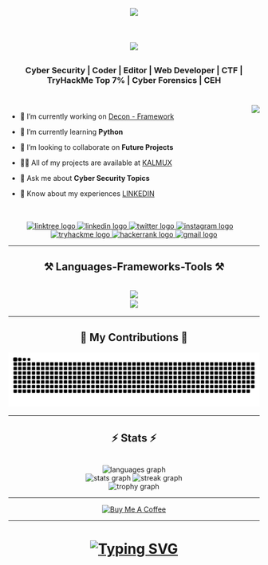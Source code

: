 <p align="center">
    <a href="https://visitorbadge.io/status?path=https%3A%2F%2Fgithub.com%2Fkalmux1"><img src="https://api.visitorbadge.io/api/visitors?path=https%3A%2F%2Fgithub.com%2Fkalmux1&label=VISITORS&labelColor=%23697689&countColor=%2337d67a&style=flat&labelStyle=upper" /></a>
</p>

<h1 align="center">
    <img src="https://readme-typing-svg.herokuapp.com/?font=Righteous&size=35&center=true&vCenter=true&color=20F716&width=500&height=70&duration=4000&lines=Hi+There!+👋;+I'm+Nitin+Jaiswal!;" />
</h1>

###

<h3 align="center">Cyber Security | Coder | Editor | Web Developer | CTF | TryHackMe Top 7% | Cyber Forensics | CEH </h3>

###
<br>
<img align="right" height="250" src="https://i.pinimg.com/originals/81/17/8b/81178b47a8598f0c81c4799f2cdd4057.gif"  />


*    🔭 I’m currently working on [Decon - Framework](https://github.com/kalmux1/DECON-FRAMEWORK)

*    🌱 I’m currently learning **Python**

*    👯 I’m looking to collaborate on **Future Projects**

*    👨‍💻 All of my projects are available at [KALMUX](https://linktr.ee/kalmux)

*    💬 Ask me about **Cyber Security Topics**

*    📄 Know about my experiences [LINKEDIN](https://www.linkedin.com/in/nitin-jaiswal-630662283/)

<br>

<br>
<div align="center">
  <a href="https://linktr.ee/kalmux" target="_blank">
    <img src="https://img.shields.io/static/v1?message=Linktree&logo=linktree&label=&color=1de9b6&logoColor=white&labelColor=&style=for-the-badge" height="30" alt="linktree logo"  />
  </a>
<a href="https://www.linkedin.com/in/nitin-jaiswal-630662283/" target="_blank">
    <img src="https://img.shields.io/static/v1?message=LinkedIn&logo=linkedin&label=&color=0077B5&logoColor=white&labelColor=&style=for-the-badge" height="30" alt="linkedin logo"  />
  </a>
<a href="https://twitter.com/_Nitin_Jaiswal_" target="_blank">
    <img src="https://img.shields.io/static/v1?message=Twitter&logo=twitter&label=&color=1DA1F2&logoColor=white&labelColor=&style=for-the-badge" height="30" alt="twitter logo"  />
  </a>
<a href="https://www.instagram.com/nitin__jaiswal__?igsh=MTJmNzk1ZGRsZXoxeQ==" target="_blank">
    <img src="https://img.shields.io/static/v1?message=Instagram&logo=instagram&label=&color=E4405F&logoColor=white&labelColor=&style=for-the-badge" height="30" alt="instagram logo"  />
  </a>
<br>
<a href="https://tryhackme.com/p/kalmux" target="_blank">
    <img src="https://img.shields.io/static/v1?message=TryHackMe&logo=tryhackme&label=&color=88cc14&logoColor=white&labelColor=&style=for-the-badge" height="30" alt="tryhackme logo"  />
  </a>
 <a href="https://www.hackerrank.com/profile/nitinjaiswal1401" target="_blank">
    <img src="https://img.shields.io/static/v1?message=HackerRank&logo=hackerrank&label=&color=2EC866&logoColor=white&labelColor=&style=for-the-badge" height="30" alt="hackerrank logo"  />
  </a>
<a href="nitinjaiswal1401@gmail.com" target="_blank">
    <img src="https://img.shields.io/static/v1?message=Gmail&logo=gmail&label=&color=D14836&logoColor=white&labelColor=&style=for-the-badge" height="30" alt="gmail logo"  />
  </a>
</div>

<hr>

<h2 align="center">⚒️ Languages-Frameworks-Tools ⚒️</h2>
<br/>
<div align="center">
    <img src="https://skillicons.dev/icons?i=html,python,bash,git,mysql,linux,debian,markdown" /><br>
    <img src="https://skillicons.dev/icons?i=redhat,ubuntu,kali,vscode,wordpress,github" /><br>
</div>
<hr>

<div align="center">
  <h2>🐍 My Contributions 🐍</h2>
  
  <img alt="snake eating my contributions" src="https://github.com/kalmux1/kalmux1/blob/output/snake.svg" />
  
  <br/>
</div>

<hr/>

<h2 align="center">⚡ Stats ⚡</h2>
<br>
<div align=center>
  <img src="https://github-readme-stats.vercel.app/api/top-langs?username=kalmux1&locale=en&hide_title=false&layout=compact&card_width=320&langs_count=9&theme=chartreuse-dark&hide_border=false&order=2&disable_animations=false" height="160" alt="languages graph" /> <br>
  <img src="https://github-readme-stats.vercel.app/api?username=kalmux1&hide_title=false&hide_rank=false&show_icons=true&include_all_commits=true&count_private=true&disable_animations=false&theme=chartreuse-dark&locale=en&hide_border=false&order=1" height="189" alt="stats graph" />
  <img src="https://streak-stats.demolab.com?user=kalmux1&locale=en&mode=daily&theme=chartreuse-dark&hide_border=false&border_radius=5&order=3&disable_animations=false" height="160" alt="streak graph" /> <br>
  <img src="https://github-profile-trophy.vercel.app?username=kalmux1&theme=matrix&column=-1&row=1&margin-w=8&margin-h=8&no-bg=false&no-frame=false&order=4&disable_animations=false" height="150" alt="trophy graph"  />
</div>

<hr>

<div align=center>
    <a href="https://www.buymeacoffee.com/kalmux" target="_blank"><img src="https://cdn.buymeacoffee.com/buttons/v2/default-green.png" alt="Buy Me A Coffee" style="height: 60px !important;width: 217px !important;" ></a>
</div>

<hr>

<h1 align="center">
    <a href="https://git.io/typing-svg"><img src="https://readme-typing-svg.herokuapp.com?font=Fira+Code&pause=1000&color=0FF714&center=true&vCenter=true&random=false&width=435&lines=Thanks+for+Visiting++%E2%9C%8C%F0%9F%8F%BB%EF%B8%8F;Shoot+me+a+message+on+Linkedin;I'm+always+down+to+collab" alt="Typing SVG" /></a>
</h1>
